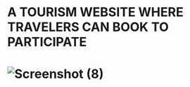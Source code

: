 # A TOURISM WEBSITE WHERE TRAVELERS CAN BOOK TO PARTICIPATE


# ![Screenshot (8)](https://github.com/user-attachments/assets/9fb688e4-da81-4b68-b646-f472ede26a09)
